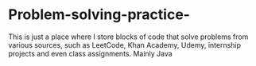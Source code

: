 # Problem-solving-practice-
This is just a place where I store blocks of code that solve problems from various sources, such as LeetCode, Khan Academy, Udemy, internship projects and even class assignments.
Mainly Java
